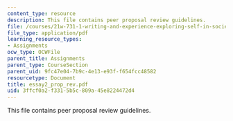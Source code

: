 ```yaml
---
content_type: resource
description: This file contains peer proposal review guidelines.
file: /courses/21w-731-1-writing-and-experience-exploring-self-in-society-spring-2004/3ffcf0a2f3315b5c809a45e8224472d4_essay2_prop_rev.pdf
file_type: application/pdf
learning_resource_types:
- Assignments
ocw_type: OCWFile
parent_title: Assignments
parent_type: CourseSection
parent_uid: 9fc47e04-7b9c-4e13-e93f-f654fcc48582
resourcetype: Document
title: essay2_prop_rev.pdf
uid: 3ffcf0a2-f331-5b5c-809a-45e8224472d4
---
```

This file contains peer proposal review guidelines.

